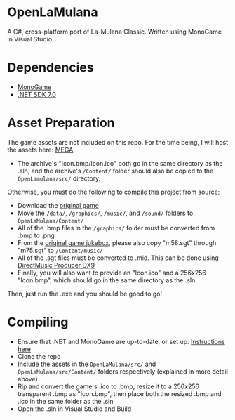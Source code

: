 # OpenLaMulana
A C#, cross-platform port of La-Mulana Classic. Written using MonoGame in Visual Studio.

# Dependencies
- [MonoGame](https://www.monogame.net/)
- [.NET SDK 7.0](https://dotnet.microsoft.com/en-us/download)
# Asset Preparation
The game assets are not included on this repo. For the time being, I will host the assets here: [MEGA](https://mega.nz/file/qepQCAoC#nG1e3XYAQ27DZoJaZLV1RiW7Sy5q9ilbJgiaf6PMQfY).
- The archive's "Icon.bmp/Icon.ico" both go in the same directory as the .sln, and the archive's ``/Content/`` folder should also be copied to the ``OpenLamulana/src/`` directory.

Otherwise, you must do the following to compile this project from source:

- Download the [original game](https://archive.org/details/La-Mulana)
- Move the ``/data/``, ``/graphics/``, ``/music/``, and ``/sound/`` folders to ``OpenLaMulana/Content/``
- All of the .bmp files in the ``/graphics/`` folder must be converted from .bmp to .png
- From the [original game jukebox](https://archive.org/details/la-mulana-jukebox), please also copy "m58.sgt" through "m75.sgt" to ``/Content/music/``
- All of the .sgt files must be converted to .mid. This can be done using [DirectMusic Producer DX9](https://archive.org/details/direct-music-producer-9)
- Finally, you will also want to provide an "Icon.ico" and a 256x256 "Icon.bmp", which should go in the same directory as the .sln.

Then, just run the .exe and you should be good to go!

# Compiling
- Ensure that .NET and MonoGame are up-to-date, or set up: [Instructions here](https://docs.monogame.net/articles/getting_started/0_getting_started.html)
- Clone the repo
- Include the assets in the ``OpenLaMulana/src/`` and ``OpenLaMulana/src/Content/`` folders respectively (explained in more detail above)
- Rip and convert the game's .ico to .bmp, resize it to a 256x256 transparent .bmp as "Icon.bmp", then place both the resized .bmp and .ico in the same folder as the .sln
- Open the .sln in Visual Studio and Build
